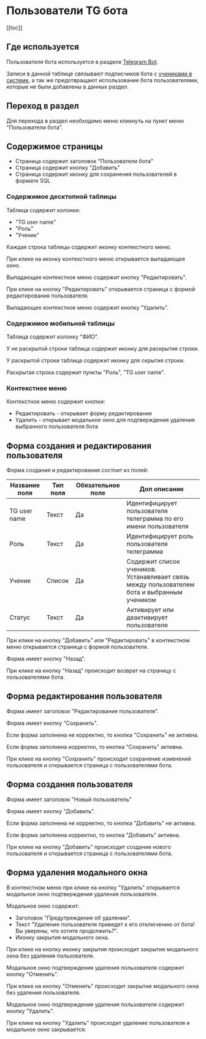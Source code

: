 # Пользователи TG бота

[[toc]]

## Где используется

Пользователя бота используется в разделе [Telegram Bot](/docs/telegram.html).

Записи в данной таблице связывают подписчиков бота с [учениками в системе](/docs/student.html),
а так же предотвращают использование бота пользователями, которые не были добавлены в данных раздел.

## Переход в раздел

Для перехода в раздел необходимо меню кликнуть на пункт меню "Пользователи бота".

## Содержимое страницы

- Страница содержит заголовок "Пользователи бота"
- Страница содержит кнопку "Добавить"
- Страница содержит иконку для сохранения пользователей в формате SQL

### Содержимое десктопной таблицы

Таблица содержит колонки:
- "TG user name"
- "Роль"
- "Ученик"

Каждая строка таблицы содержит иконку контекстного меню.

При клике на иконку контекстного меню открывается выпадающее окно.

Выпадающее контекстное меню содержит кнопку "Редактировать".

При клике на кнопку "Редактировать" открывается страница с формой редактирования пользователя.

Выпадающее контекстное меню содержит кнопку "Удалить".

### Содержимое мобильной таблицы

Таблица содержит колонку "ФИО".

У не раскрытой строки таблица содержит иконку для раскрытия строки.

У раскрытой строки таблица содержит иконку для скрытия строки.
 
Раскрытая строка содержит пункты "Роль", "TG user name".

### Контекстное меню

Контекстное меню содержит кнопки:
- Редактировать - открывает форму редактирования
- Удалить - открывает модальное окно для подтверждения удаления выбранного пользователя бота

## Форма создания и редактирования пользователя

Форма создания и редактирования состоит из полей:

| Название поля | Тип поля | Обязательное поле | Доп описание                                                                                |
|---------------|----------|-------------------|---------------------------------------------------------------------------------------------|
| TG user name  | Текст    | Да                | Идентифицирует пользователя телеграмма по его имени пользователя                            |
| Роль          | Текст    | Да                | Идентифицирует роль пользователя телеграмма                                                 |
| Ученик        | Список   | Да                | Содержит список учеников. Устанавливает связь между пользователем бота и выбранным учеником |
| Статус        | Текст    | Да                | Активирует или деактивирует пользователя                                                    |

При клике на кнопку "Добавить" или "Редактировать" в контекстном меню открывается страница с формой пользователя.

Форма имеет кнопку "Назад".

При клике на кнопку "Назад" происходит возврат на страницу с пользователями бота.

## Форма редактирования пользователя

Форма имеет заголовок "Редактирование пользователя".

Форма имеет кнопку "Сохранить".

Если форма заполнена не корректно, то кнопка "Сохранить" не активна.

Если форма заполнена корректно, то кнопка "Сохранить" активна.

При клике на кнопку "Сохранить" происходит сохранение изменений пользователя и открывается страница с пользователями бота.

## Форма создания пользователя

Форма имеет заголовок "Новый пользователь"

Форма имеет кнопку "Добавить".

Если форма заполнена не корректно, то кнопка "Добавить" не активна.

Если форма заполнена корректно, то кнопка "Добавить" активна.

При клике на кнопку "Добавить" происходит создание нового пользователя и открывается страница с пользователями бота.

## Форма удаления модального окна

В контекстном меню при клике на кнопку "Удалить" открывается модальное окно подтверждения удаления пользователя.

Модальное окно содержит:

- Заголовок "Предупреждение об удалении".
- Текст "Удаление пользователя приведет к его отключению от бота! Вы уверены, что хотите продолжить?".
- Иконку закрытия модального окна.

При клике на кнопку иконку закрытия происходит закрытие модального окна без удаления пользователя.

Модальное окно подтверждения удаления пользователя содержит кнопку "Отменить".

При клике на кнопку "Отменить" происходит закрытие модального окна без удаления пользователя.

Модальное окно подтверждения удаления пользователя содержит кнопку "Удалить".

При клике на кнопку "Удалить" происходит удаление пользователя и модальное окно закрывается.


